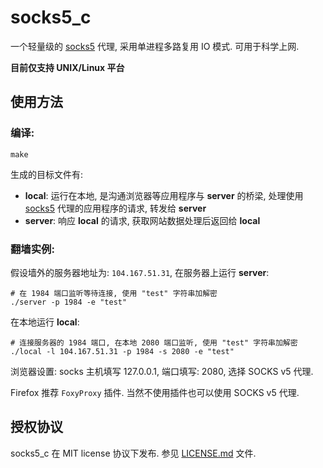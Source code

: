 # socks5_c

一个轻量级的 [socks5](http://www.ietf.org/rfc/rfc1928.txt) 代理, 采用单进程多路复用 IO 模式. 可用于科学上网.

**目前仅支持 UNIX/Linux 平台**

## 使用方法

### 编译:

```
make
```

生成的目标文件有:

* **local**: 运行在本地, 是沟通浏览器等应用程序与 **server** 的桥梁, 处理使用 [socks5](http://www.ietf.org/rfc/rfc1928.txt) 代理的应用程序的请求, 转发给 **server**
* **server**: 响应 **local** 的请求, 获取网站数据处理后返回给 **local**

### 翻墙实例:

假设墙外的服务器地址为: `104.167.51.31`, 在服务器上运行 **server**:

```
# 在 1984 端口监听等待连接, 使用 "test" 字符串加解密
./server -p 1984 -e "test"
```

在本地运行 **local**:

```
# 连接服务器的 1984 端口, 在本地 2080 端口监听, 使用 "test" 字符串加解密
./local -l 104.167.51.31 -p 1984 -s 2080 -e "test"
```

浏览器设置:
socks 主机填写 127.0.0.1, 端口填写: 2080, 选择 SOCKS v5 代理.

Firefox 推荐 `FoxyProxy` 插件. 当然不使用插件也可以使用 SOCKS v5 代理.

## 授权协议

socks5_c 在 MIT license 协议下发布. 参见 [LICENSE.md](LICENSE.md) 文件.
